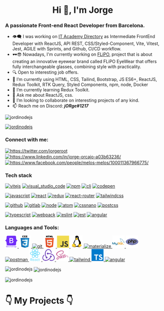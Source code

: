 <h1 align="center">Hi 👋, I'm Jorge</h1>

### A passionate Front-end React Developer from Barcelona.

- 👁️‍🗨️ I was working on [IT Academy Directory](https://github.com/IT-Academy-BCN/ita-directory) as Intermediate FrontEnd Developer with ReactJS, API REST, CSS/Styled-Component, Vite, Vitest, Jest, AGILE with Sprints, and Github, CI/CD workflow.
- 🕶️😎 Nowadays, I'm currently working on [FLiPO](https://flipoeyewear.com/), project that is about creating an innovative eyewear brand called FLiPO EyeWear that offers fully interchangeable glasses, combining style with practicality.
- 🔍 Open to interesting job offers.
- 🔭 I’m currently using HTML, CSS, Tailind, Bootstrap, JS ES6+, ReactJS, Redux Toolkit, RTK Query, Styled Components, npm, node, Docker
- 🌱 I’m currently learning Redux Toolkit.
- 💬 Ask me about ReactJS, css.
- 👯 I’m looking to collaborate on interesting projects of any kind.
- 📫 Reach me on Discord: **_jORge#1217_**

<p align="left"> <img src="https://komarev.com/ghpvc/?username=jordinodejs&label=Profile%20views&color=0e75b6&style=flat" alt="jordinodejs" /> </p>

<p align="left"> <a href="https://github.com/ryo-ma/github-profile-trophy"><img src="https://github-profile-trophy.vercel.app/?username=jordinodejs" alt="jordinodejs" /></a> </p>

<h3 align="left">Connect with me:</h3>
<p align="left">
<a href="https://twitter.com/https://twitter.com/jorgeroot" target="blank"><img align="center" src="https://raw.githubusercontent.com/rahuldkjain/github-profile-readme-generator/master/src/images/icons/Social/twitter.svg" alt="https://twitter.com/jorgeroot" height="30" width="40" /></a>
<a href="https://linkedin.com/in/https://www.linkedin.com/in/jorge-orcajo-a03b63236/" target="blank"><img align="center" src="https://raw.githubusercontent.com/rahuldkjain/github-profile-readme-generator/master/src/images/icons/Social/linked-in-alt.svg" alt="https://www.linkedin.com/in/jorge-orcajo-a03b63236/" height="30" width="40" /></a>
<a href="https://fb.com/https://www.facebook.com/people/melos-melos/100011367966775/" target="blank"><img align="center" src="https://raw.githubusercontent.com/rahuldkjain/github-profile-readme-generator/master/src/images/icons/Social/facebook.svg" alt="https://www.facebook.com/people/melos-melos/100011367966775/" height="30" width="40" /></a>
</p>
<h3>Tech stack</h3>

[![vitejs](https://badges.aleen42.com/src/vitejs.svg)](https://badges.aleen42.com/src/vitejs.svg)
[![visual_studio_code](https://badges.aleen42.com/src/visual_studio_code.svg)](https://badges.aleen42.com/src/visual_studio_code.svg)
[![npm](https://badges.aleen42.com/src/npm.svg)](https://badges.aleen42.com/src/npm.svg)
[![cli](https://badges.aleen42.com/src/cli.svg)](https://badges.aleen42.com/src/cli.svg)
[![codepen](https://badges.aleen42.com/src/codepen.svg)](https://badges.aleen42.com/src/codepen.svg)

[![javascript](https://badges.aleen42.com/src/javascript.svg)](https://badges.aleen42.com/src/javascript.svg)
[![react](https://badges.aleen42.com/src/react.svg)](https://badges.aleen42.com/src/react.svg)
[![redux](https://badges.aleen42.com/src/redux.svg)](https://badges.aleen42.com/src/redux.svg)
[![react-router](https://badges.aleen42.com/src/react-router.svg)](https://badges.aleen42.com/src/react-router.svg)
[![tailwindcss](https://badges.aleen42.com/src/tailwindcss.svg)](https://badges.aleen42.com/src/tailwindcss.svg)

[![github](https://badges.aleen42.com/src/github.svg)](https://badges.aleen42.com/src/github.svg)
[![gitlab](https://badges.aleen42.com/src/gitlab.svg)](https://badges.aleen42.com/src/gitlab.svg)
[![node](https://badges.aleen42.com/src/node.svg)](https://badges.aleen42.com/src/node.svg)
[![atom](https://badges.aleen42.com/src/atom.svg)](https://badges.aleen42.com/src/atom.svg)
[![cssnano](https://badges.aleen42.com/src/cssnano.svg)](https://badges.aleen42.com/src/cssnano.svg)
[![postcss](https://badges.aleen42.com/src/postcss.svg)](https://badges.aleen42.com/src/postcss.svg)

[![typescript](https://badges.aleen42.com/src/typescript.svg)](https://badges.aleen42.com/src/typescript.svg)
[![webpack](https://badges.aleen42.com/src/webpack.svg)](https://badges.aleen42.com/src/webpack.svg)
[![eslint](https://badges.aleen42.com/src/eslint.svg)](https://badges.aleen42.com/src/eslint.svg)
[![jest](https://badges.aleen42.com/src/jest_1.svg)](https://badges.aleen42.com/src/jest_1.svg)
[![angular](https://badges.aleen42.com/src/angular.svg)](https://badges.aleen42.com/src/angular.svg)

<!-- https://github.com/aleen42/badges -->

<h3 align="left">Languages and Tools:</h3>
<p align="left">  <a href="https://getbootstrap.com" target="_blank" rel="noreferrer"> <img src="https://raw.githubusercontent.com/devicons/devicon/master/icons/bootstrap/bootstrap-plain-wordmark.svg" alt="bootstrap" width="40" height="40"/> </a> <a href="https://www.w3schools.com/css/" target="_blank" rel="noreferrer"> <img src="https://raw.githubusercontent.com/devicons/devicon/master/icons/css3/css3-original-wordmark.svg" alt="css3" width="40" height="40"/> </a> <a href="https://git-scm.com/" target="_blank" rel="noreferrer"> <img src="https://www.vectorlogo.zone/logos/git-scm/git-scm-icon.svg" alt="git" width="40" height="40"/> </a> <a href="https://www.w3.org/html/" target="_blank" rel="noreferrer"> <img src="https://raw.githubusercontent.com/devicons/devicon/master/icons/html5/html5-original-wordmark.svg" alt="html5" width="40" height="40"/> </a> <a href="https://developer.mozilla.org/en-US/docs/Web/JavaScript" target="_blank" rel="noreferrer"> <img src="https://raw.githubusercontent.com/devicons/devicon/master/icons/javascript/javascript-original.svg" alt="javascript" width="40" height="40"/> </a> <a href="https://www.linux.org/" target="_blank" rel="noreferrer"> <img src="https://raw.githubusercontent.com/devicons/devicon/master/icons/linux/linux-original.svg" alt="linux" width="40" height="40"/> </a> <a href="https://materializecss.com/" target="_blank" rel="noreferrer"> <img src="https://raw.githubusercontent.com/prplx/svg-logos/5585531d45d294869c4eaab4d7cf2e9c167710a9/svg/materialize.svg" alt="materialize" width="40" height="40"/> </a> <a href="https://www.mysql.com/" target="_blank" rel="noreferrer"> <img src="https://raw.githubusercontent.com/devicons/devicon/master/icons/mysql/mysql-original-wordmark.svg" alt="mysql" width="40" height="40"/> </a> <a href="https://www.php.net" target="_blank" rel="noreferrer"> <img src="https://raw.githubusercontent.com/devicons/devicon/master/icons/php/php-original.svg" alt="php" width="40" height="40"/> </a> <a href="https://postman.com" target="_blank" rel="noreferrer"> <img src="https://www.vectorlogo.zone/logos/getpostman/getpostman-icon.svg" alt="postman" width="40" height="40"/> </a> <a href="https://reactjs.org/" target="_blank" rel="noreferrer"> <img src="https://raw.githubusercontent.com/devicons/devicon/master/icons/react/react-original-wordmark.svg" alt="react" width="40" height="40"/> </a> <a href="https://redux.js.org" target="_blank" rel="noreferrer"> <img src="https://raw.githubusercontent.com/devicons/devicon/master/icons/redux/redux-original.svg" alt="redux" width="40" height="40"/> </a> <a href="https://sass-lang.com" target="_blank" rel="noreferrer"> <img src="https://raw.githubusercontent.com/devicons/devicon/master/icons/sass/sass-original.svg" alt="sass" width="40" height="40"/> </a> <a href="https://tailwindcss.com/" target="_blank" rel="noreferrer"> <img src="https://www.vectorlogo.zone/logos/tailwindcss/tailwindcss-icon.svg" alt="tailwind" width="40" height="40"/> </a> <a href="https://www.typescriptlang.org/" target="_blank" rel="noreferrer"> <img src="https://raw.githubusercontent.com/devicons/devicon/master/icons/typescript/typescript-original.svg" alt="typescript" width="40" height="40"/> </a> <a href="https://angular.io" target="_blank" rel="noreferrer"> <img src="https://angular.io/assets/images/logos/angular/angular.svg" alt="angular" width="40" height="40"/> </a> </p>

<p><img align="left" src="https://github-readme-stats-melosdev.vercel.app/api/top-langs?username=jordinodejs&show_icons=true&locale=en&layout=compact&theme=transparent" alt="jordinodejs" /></p>

<p>&nbsp;<img align="center" src="https://github-readme-stats-melosdev.vercel.app/api?username=jordinodejs&show_icons=true&locale=en&theme=transparent" alt="jordinodejs" /></p>


<p><img align="center" src="https://github-readme-streak-stats.herokuapp.com/?user=jordinodejs&" alt="jordinodejs" /></p>
<!-- https://youtu.be/n6d4KHSKqGk?t=132 -->
<a href="#projects"></a>


# 👇 My Projects 👇
